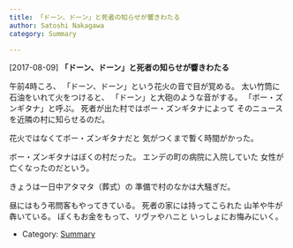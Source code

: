 ```yaml
---
title: 「ドーン、ドーン」と死者の知らせが響きわたる
author: Satoshi Nakagawa
category: Summary

---
```


[2017-08-09] **「ドーン、ドーン」と死者の知らせが響きわたる** 

 午前4時ころ、
「ドーン、ドーン」という花火の音で目が覚める。
太い竹筒に石油をいれて火をつけると、
「ドーン」と大砲のような音がする。
「ボー・ズンギタナ」と呼ぶ。
死者が出た村ではボー・ズンギタナによって
そのニュースを近隣の村に知らせるのだ。

 花火ではなくてボー・ズンギタナだと
気がつくまで暫く時間がかった。

 ボー・ズンギタナはぼくの村だった。
エンデの町の病院に入院していた
女性が亡くなったのだという。

<!--more-->

 きょうは一日中アタマタ（葬式）の
準備で村のなかは大騒ぎだ。

 昼にはもう弔問客もやってきている。
死者の家には持ってこられた
山羊や牛が犇いている。
ぼくもお金をもって、リヴァやハニと
いっしょにお悔みにいく。

- Category: [Summary](https://merapano.github.io/categories.html#Summary)

